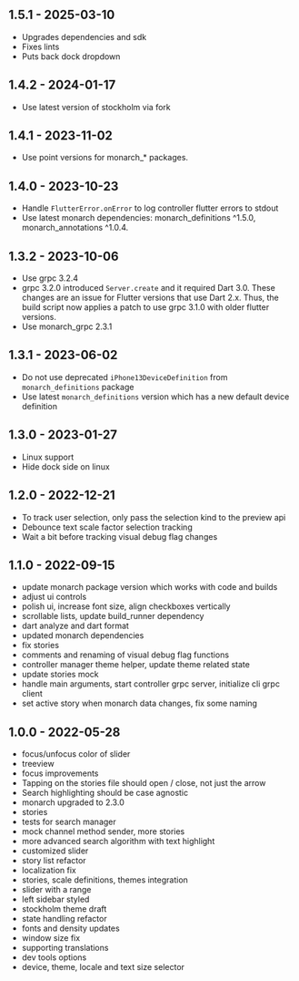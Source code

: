 ## 1.5.1 - 2025-03-10
- Upgrades dependencies and sdk
- Fixes lints
- Puts back dock dropdown

## 1.4.2 - 2024-01-17
- Use latest version of stockholm via fork

## 1.4.1 - 2023-11-02
- Use point versions for monarch_* packages.

## 1.4.0 - 2023-10-23
- Handle `FlutterError.onError` to log controller flutter errors to stdout
- Use latest monarch dependencies: monarch_definitions ^1.5.0, monarch_annotations ^1.0.4.

## 1.3.2 - 2023-10-06
- Use grpc 3.2.4
- grpc 3.2.0 introduced `Server.create` and it required Dart 3.0. These changes are 
  an issue for Flutter versions that use Dart 2.x. Thus, the build script now applies 
  a patch to use grpc 3.1.0 with older flutter versions.
- Use monarch_grpc 2.3.1

## 1.3.1 - 2023-06-02
- Do not use deprecated `iPhone13DeviceDefinition` from `monarch_definitions` package
- Use latest `monarch_definitions` version which has a new default device definition

## 1.3.0 - 2023-01-27
- Linux support
- Hide dock side on linux

## 1.2.0 - 2022-12-21
- To track user selection, only pass the selection kind to the preview api
- Debounce text scale factor selection tracking
- Wait a bit before tracking visual debug flag changes

## 1.1.0 - 2022-09-15
- update monarch package version which works with code and builds
- adjust ui controls
- polish ui, increase font size, align checkboxes vertically
- scrollable lists, update build_runner dependency
- dart analyze and dart format
- updated monarch dependencies
- fix stories
- comments and renaming of visual debug flag functions
- controller manager theme helper, update theme related state
- update stories mock
- handle main arguments, start controller grpc server, initialize cli grpc client
- set active story when monarch data changes, fix some naming

## 1.0.0 - 2022-05-28
- focus/unfocus color of slider
- treeview 
- focus improvements
- Tapping on the stories file should open / close, not just the arrow
- Search highlighting should be case agnostic
- monarch upgraded to 2.3.0
- stories
- tests for search manager
- mock channel method sender, more stories
- more advanced search algorithm with text highlight
- customized slider
- story list refactor
- localization fix
- stories, scale definitions, themes integration
- slider with a range
- left sidebar styled
- stockholm theme draft
- state handling refactor
- fonts and density updates
- window size fix
- supporting translations
- dev tools options
- device, theme, locale and text size selector
